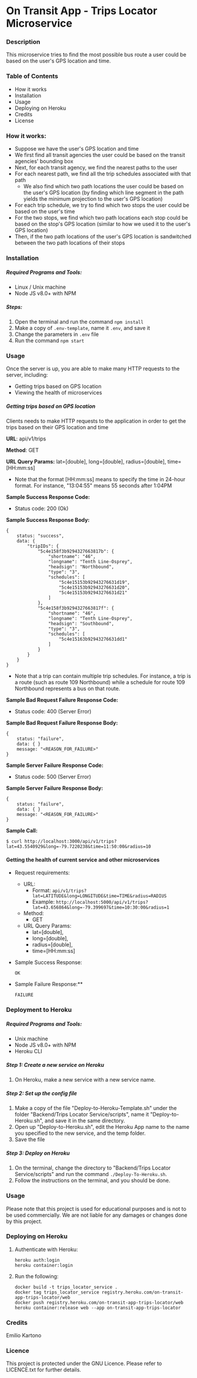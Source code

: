 # On Transit App - Trips Locator Microservice

### Description
This microservice tries to find the most possible bus route a user could be based on the user's GPS location and time.

### Table of Contents
- How it works
- Installation
- Usage
- Deploying on Heroku
- Credits
- License

### How it works:
* Suppose we have the user's GPS location and time
* We first find all transit agencies the user could be based on the transit agencies' bounding box
* Next, for each transit agency, we find the nearest paths to the user
* For each nearest path, we find all the trip schedules associated with that path
    * We also find which two path locations the user could be based on the user's GPS location (by finding which line segment in the path yields the minimum projection to the user's GPS location)
* For each trip schedule, we try to find which two stops the user could be based on the user's time
* For the two stops, we find which two path locations each stop could be based on the stop's GPS location (similar to how we used it to the user's GPS location)
* Then, if the two path locations of the user's GPS location is sandwitched between the two path locations of their stops

### Installation

##### Required Programs and Tools:
- Linux / Unix machine
- Node JS v8.0+ with NPM

##### Steps:
1. Open the terminal and run the command ```npm install```
2. Make a copy of ```.env-template```, name it ```.env```, and save it
3. Change the parameters in ```.env``` file
4. Run the command ```npm start```

### Usage
Once the server is up, you are able to make many HTTP requests to the server, including:
* Getting trips based on GPS location
* Viewing the health of microservices

##### Getting trips based on GPS location
Clients needs to make HTTP requests to the application in order to get the trips based on their GPS location and time

**URL**: api/v1/trips

**Method**: GET

**URL Query Params:** lat=[double], long=[double], radius=[double], time=[HH:mm:ss]

- Note that the format [HH:mm:ss] means to specify the time in 24-hour format.
For instance, "13:04:55" means 55 seconds after 1:04PM 

**Sample Success Response Code:**
- Status code: 200 (Ok)

**Sample Success Response Body:**
```
{
    status: "success",
    data: {
        "tripIDs": {
            "5c4e158f3b9294327663817b": {
                "shortname": "46",
                "longname": "Tenth Line-Osprey",
                "headsign": "Northbound",
                "type": "3",
                "schedules": [
                    "5c4e15153b92943276631d19",
                    "5c4e15153b92943276631d20",
                    "5c4e15153b92943276631d21"
                ]
            },
            "5c4e158f3b9294327663817f": {
                "shortname": "46",
                "longname": "Tenth Line-Osprey",
                "headsign": "Southbound",
                "type": "3",
                "schedules": [
                    "5c4e15163b92943276631dd1"
                ]
            }
        }
    }
}
```

- Note that a trip can contain multiple trip schedules. For instance, a trip is a route (such as route 109 Northbound) while a schedule for route 109 Northbound represents a bus on that route.

**Sample Bad Request Failure Response Code:**
- Status code: 400 (Server Error)

**Sample Bad Request Failure Response Body:**
```
{
	status: "failure",
	data: {	}
	message: "<REASON_FOR_FAILURE>"
}
```

**Sample Server Failure Response Code:**
- Status code: 500 (Server Error)

**Sample Server Failure Response Body:**
```
{
	status: "failure",
	data: {	}
	message: "<REASON_FOR_FAILURE>"
}
```
**Sample Call:**
```
$ curl http://localhost:3000/api/v1/trips?lat=43.5540929&long=-79.7220238&time=11:50:00&radius=10
```

#### Getting the health of current service and other microservices
* Request requirements:
    * URL:
        * Format: ```api/v1/trips?lat=LATITUDE&long=LONGITUDE&time=TIME&radius=RADIUS```
        * Example: ```http://localhost:5000/api/v1/trips?lat=43.656864&long=-79.399697&time=10:30:00&radius=1```
    * Method:
        * GET
    * URL Query Params:
        * lat=[double],
        * long=[double], 
        * radius=[double], 
        * time=[HH:mm:ss]

* Sample Success Response:
    ```
    OK
    ```

* Sample Failure Response:**
    ```
    FAILURE
    ```

### Deployment to Heroku

##### Required Programs and Tools:
- Unix machine
- Node JS v8.0+ with NPM
- Heroku CLI

##### Step 1: Create a new service on Heroku
1. On Heroku, make a new service with a new service name.

##### Step 2: Set up the config file
1. Make a copy of the file "Deploy-to-Heroku-Template.sh" under the folder "Backend/Trips Locator Service/scripts", name it "Deploy-to-Heroku.sh", and save it in the same directory.
2. Open up "Deploy-to-Heroku.sh", edit the Heroku App name to the name you specified to the new service, and the temp folder.
3. Save the file

##### Step 3: Deploy on Heroku
1. On the terminal, change the directory to "Backend/Trips Locator Service/scripts" and run the command ```./Deploy-To-Heroku.sh```.
2. Follow the instructions on the terminal, and you should be done.

### Usage
Please note that this project is used for educational purposes and is not to be used commercially. We are not liable for any damages or changes done by this project.

### Deploying on Heroku
1. Authenticate with Heroku:
    ```
    heroku auth:login
    heroku container:login
    ```

2. Run the following:
    ```
    docker build -t trips_locator_service .
    docker tag trips_locator_service registry.heroku.com/on-transit-app-trips-locator/web
    docker push registry.heroku.com/on-transit-app-trips-locator/web
    heroku container:release web --app on-transit-app-trips-locator
    ```

### Credits
Emilio Kartono

### Licence
This project is protected under the GNU Licence. Please refer to LICENCE.txt for further details.